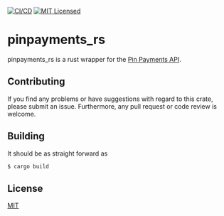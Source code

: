 [![CI/CD](https://github.com/montdidier/pinpayments_rs/actions/workflows/rust.yml/badge.svg)](https://github.com/montdidier/pinpayments_rs/actions/workflows/rust.yml)
[![MIT Licensed](https://img.shields.io/github/license/montdidier/pinpayments_rs.svg)](https://github.com/montdidier/pinpayments_rs/blob/main/LICENSE)

# pinpayments_rs

pinpayments_rs is a rust wrapper for the [Pin Payments API](https://pinpayments.com/developers/api-reference/).

## Contributing

If you find any problems or have suggestions with regard to this crate, please submit an issue. Furthermore, any pull request or code review is welcome.

## Building

It should be as straight forward as

```sh
$ cargo build
```
## License

[MIT](./LICENSE)
